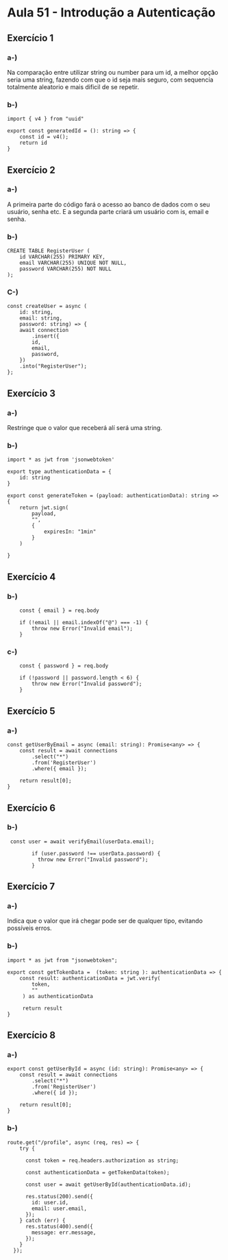 # Aula 51 - Introdução a Autenticação

## Exercício 1

### **a-)** 
Na comparação entre utilizar string ou number para um id, a melhor opção seria uma string, fazendo com que o id seja mais seguro, com sequencia totalmente aleatorio e mais dificil de se repetir.

### **b-)** 
```
import { v4 } from "uuid"

export const generatedId = (): string => {
    const id = v4();
    return id
}

```

## Exercício 2

### **a-)** 
A primeira parte do código fará o acesso ao banco de dados com o seu usuário, senha etc. 
E a segunda parte criará um usuário com is, email e senha.

### **b-)** 
```
CREATE TABLE RegisterUser (
	id VARCHAR(255) PRIMARY KEY,
    email VARCHAR(255) UNIQUE NOT NULL,
    password VARCHAR(255) NOT NULL
);

```

### **C-)** 
```
const createUser = async (
    id: string, 
    email: string, 
	password: string) => {
    await connection
        .insert({
        id,
        email,
        password,
    })
    .into("RegisterUser");
};
```

## Exercício 3

### **a-)**
Restringe que o valor que receberá alí será uma string.

### **b-)**
```
import * as jwt from 'jsonwebtoken'

export type authenticationData = {
    id: string
}

export const generateToken = (payload: authenticationData): string => {
    return jwt.sign(
        payload,
        "",
        {
            expiresIn: "1min"
        }
    )

}
```

## Exercício 4

### **b-)** 
```
    const { email } = req.body

    if (!email || email.indexOf("@") === -1) {
        throw new Error("Invalid email");
    }
```

### **c-)** 
```
    const { password } = req.body

    if (!password || password.length < 6) {
        throw new Error("Invalid password");
    }
```

## Exercício 5

### **a-)** 
```
const getUserByEmail = async (email: string): Promise<any> => {
    const result = await connections
        .select("*")
        .from('RegisterUser')
        .where({ email });

    return result[0];
}
```

## Exercício 6

### **b-)** 
```
 const user = await verifyEmail(userData.email);
  
        if (user.password !== userData.password) {
          throw new Error("Invalid password");
        }

```

## Exercício 7

### **a-)** 
Indica que o valor que irá chegar pode ser de qualquer tipo, evitando possíveis erros.

### **b-)** 
```
import * as jwt from "jsonwebtoken";

export const getTokenData =  (token: string ): authenticationData => {
    const result: authenticationData = jwt.verify(
        token,
        ""
     ) as authenticationData

     return result
}
```

## Exercício 8

### **a-)** 

```
export const getUserById = async (id: string): Promise<any> => {
    const result = await connections
        .select("*")
        .from('RegisterUser')
        .where({ id });

    return result[0];
}
```

### **b-)** 
```
route.get("/profile", async (req, res) => {
    try {
        
      const token = req.headers.authorization as string;
       
      const authenticationData = getTokenData(token);
  
      const user = await getUserById(authenticationData.id);
  
      res.status(200).send({
        id: user.id,
        email: user.email,
      });
    } catch (err) {
      res.status(400).send({
        message: err.message,
      });
    }
  });
```
